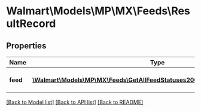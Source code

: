# Walmart\Models\MP\MX\Feeds\ResultRecord

## Properties

Name | Type | Description | Notes
------------ | ------------- | ------------- | -------------
**feed** | [**\Walmart\Models\MP\MX\Feeds\GetAllFeedStatuses200ResponseResultsFeedInner[]**](GetAllFeedStatuses200ResponseResultsFeedInner.md) | The feed status results | [optional]


[[Back to Model list]](./) [[Back to API list]](../../../../../README.md#supported-apis) [[Back to README]](../../../../../README.md)
